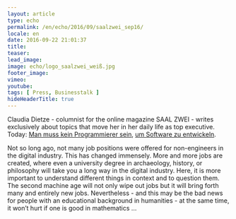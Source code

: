 ```yaml
---
layout: article
type: echo
permalink: /en/echo/2016/09/saalzwei_sep16/
locale: en
date: 2016-09-22 21:01:37
title: 
teaser: 
lead_image:
image: echo/logo_saalzwei_weiß.jpg
footer_image:
vimeo: 
youtube:
tags: [ Press, Businesstalk ]
hideHeaderTitle: true
---
```


Claudia Dietze - columnist for the online magazine SAAL ZWEI - writes exclusively about topics that move her in her daily life as top executive.
Today: [Man muss kein Programmierer sein](http://www.saalzwei.de/management-kolumne/artikel/?tx_ttnews%5Btt_news%5D=958&cHash=c99df7d430bd6cb977b52499b320d9e6), [um Software zu entwickeln](http://www.saalzwei.de/management-kolumne/artikel/?tx_ttnews%5Btt_news%5D=958&cHash=c99df7d430bd6cb977b52499b320d9e6).

Not so long ago, not many job positions were offered for non-engineers in the digital industry. This has changed immensely. More and more jobs are created, where even a university degree in archaeology, history, or philosophy will take you a long way in the digital industry. Here, it is more important to understand different things in context and to question them. The second machine age will not only wipe out jobs but it will bring forth many and entirely new jobs. Nevertheless - and this may be the bad news for people with an educational background in humanities - at the same time, it won’t hurt if one is good in mathematics … 


